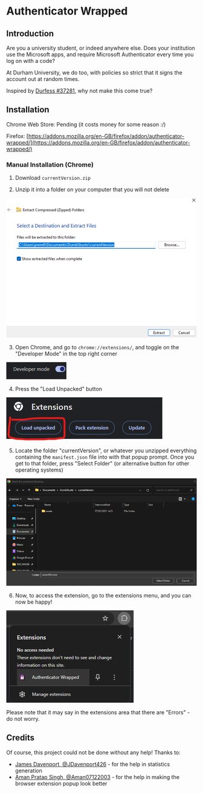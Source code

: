 # Authenticator Wrapped #

## Introduction ##

Are you a university student, or indeed anywhere else. Does your institution use the Microsoft apps, and require Microsoft Authenticator every time you log on with a code? 

At Durham University, we do too, with policies so strict that it signs the account out at random times. 

Inspired by [Durfess #37281](https://www.facebook.com/hashtag/durfess37281), why not make this come true?

## Installation ##

Chrome Web Store: Pending (it costs money for some reason :/)

Firefox: [https://addons.mozilla.org/en-GB/firefox/addon/authenticator-wrapped/](https://addons.mozilla.org/en-GB/firefox/addon/authenticator-wrapped/)

### Manual Installation (Chrome) ### 

1. Download `currentVersion.zip`

2. Unzip it into a folder on your computer that you will not delete

![Step 2 Visual](./downloadHelp/step2.png)

3. Open Chrome, and go to `chrome://extensions/`, and toggle on the "Developer Mode" in the top right corner

![Step 3 Visual](./downloadHelp/step3.png)

4. Press the "Load Unpacked" button

![Step 4 Visual](./downloadHelp/step4.png)

5. Locate the folder "currentVersion", or whatever you unzipped everything containing the `manifest.json` file into with that
popup prompt. Once you get to that folder, press "Select Folder" (or alternative button for other operating systems)

![Step 5 Visual](./downloadHelp/step5.png)

6. Now, to access the extension, go to the extensions menu, and you can now be happy!

![Step 6 Visual](./downloadHelp/step6.png)

Please note that it may say in the extensions area that there are "Errors" - do not worry.

## Credits ##

Of course, this project could not be done without any help! Thanks to:

- [James Davenport, @JDavenport426](https://github.com/JDavenport426) - for the help in statistics generation
- [Aman Pratap Singh, @Aman07122003](https://github.com/Aman07122003) - for the help in making the browser extension popup look better